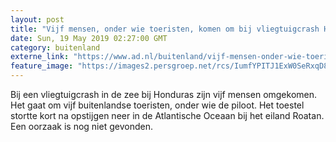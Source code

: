```yaml
---
layout: post
title: "Vijf mensen, onder wie toeristen, komen om bij vliegtuigcrash Honduras"
date: Sun, 19 May 2019 02:27:00 GMT
category: buitenland
externe_link: "https://www.ad.nl/buitenland/vijf-mensen-onder-wie-toeristen-komen-om-bij-vliegtuigcrash-honduras~a6bc1a40/"
feature_image: "https://images2.persgroep.net/rcs/IumfYPITJ1ExW0SeRxqD8FsSmeY/diocontent/148722604/_fitwidth/400/?appId=21791a8992982cd8da851550a453bd7f&quality=0.7"
---
```


Bij een vliegtuigcrash in de zee bij Honduras zijn vijf mensen omgekomen. Het gaat om vijf buitenlandse toeristen, onder wie de piloot. Het toestel stortte kort na opstijgen neer in de Atlantische Oceaan bij het eiland Roatan. Een oorzaak is nog niet gevonden.
